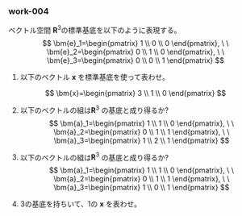 ### work-004
ベクトル空間 $\bm{R}^3$の標準基底を以下のように表現する。
$$
\bm{e}_1=\begin{pmatrix}
    1 \\
    0 \\
    0
\end{pmatrix}, \ \ 
\bm{e}_2=\begin{pmatrix}
    0 \\
    1 \\
    0 
\end{pmatrix}, \ \ 
\bm{e}_3=\begin{pmatrix}
    0 \\
    0 \\
    1 
\end{pmatrix}
$$

 1. 以下のベクトル $\bm{x}$ を標準基底を使って表わせ。

 $$
\bm{x}=\begin{pmatrix}
    3 \\
    1 \\
    0   
\end{pmatrix}
 $$

 2. 以下のベクトルの組は$\bm{R}^3$ の基底と成り得るか?
$$
\bm{a}_1=\begin{pmatrix}
    1 \\
    1 \\
    0
\end{pmatrix}, \ \ 
\bm{a}_2=\begin{pmatrix}
    0 \\
    1 \\
    1 
\end{pmatrix}, \ \ 
\bm{a}_3=\begin{pmatrix}
    1 \\
    2 \\
    1 
\end{pmatrix}
$$


 3. 以下のベクトルの組は$\bm{R}^3$ の基底と成り得るか?
$$
\bm{a}_1=\begin{pmatrix}
    1 \\
    1 \\
    0
\end{pmatrix}, \ \ 
\bm{a}_2=\begin{pmatrix}
    0 \\
    1 \\
    1 
\end{pmatrix}, \ \ 
\bm{a}_3=\begin{pmatrix}
    1 \\
    0 \\
    1 
\end{pmatrix}
$$

4.  3の基底を持ちいて、1の $\bm{x}$ を表わせ。

